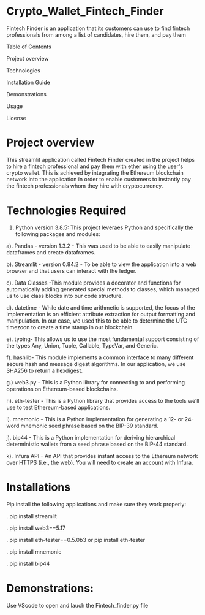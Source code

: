 # Crypto_Wallet_Fintech_Finder
Fintech Finder is an application that its customers can use to find fintech professionals from among a list of candidates, hire them, and pay them

Table of Contents

Project overview

Technologies 

Installation Guide

Demonstrations 

Usage


License


# Project overview


This streamlit application called Fintech Finder created in the project helps to hire a fintech professional and pay them with ether using the user's crypto wallet. This is achieved by integrating the Ethereum blockchain network into the application in order to enable customers to instantly pay the fintech professionals whom they hire with cryptocurrency.

# Technologies Required 

1. Python version 3.8.5: This project leveraes Python and specifically the following packages and modules:

a). Pandas - version 1.3.2 - This was used to be able to easily manipulate dataframes and create dataframes.

b). Streamlit - version 0.84.2 - To be able to view the application into a web browser and that users can interact with the ledger.

c). Data Classes -This module provides a decorator and functions for automatically adding generated special methods to classes, which managed us to use class blocks into our code structure.

d).  datetime - While date and time arithmetic is supported, the focus of the implementation is on efficient attribute extraction for output formatting and manipulation. In our case, we used this to be able to determine the UTC timezoon to create a time stamp in our blockchain.

e). typing- This allows us to use the most fundamental support consisting of the types Any, Union, Tuple, Callable, TypeVar, and Generic.

f). hashlib- This module implements a common interface to many different secure hash and message digest algorithms. In our application, we use SHA256 to return a hexdigest.

g.) web3.py - This is a Python library for connecting to and performing operations on Ethereum-based blockchains.

h). eth-tester - This is a Python library that provides access to the tools we’ll use to test Ethereum-based applications.

i). mnemonic - This is a Python implementation for generating a 12- or 24-word mnemonic seed phrase based on the BIP-39 standard.

j). bip44 - This is a Python implementation for deriving hierarchical deterministic wallets from a seed phrase based on the BIP-44 standard.

k). Infura API - An API that provides instant access to the Ethereum network over HTTPS (i.e., the web). You will need to create an account with Infura.

# Installations

Pip install the following applications and make sure they work properly:


. pip install streamlit

. pip install web3==5.17

. pip install eth-tester==0.5.0b3 or pip install eth-tester

. pip install mnemonic

. pip install bip44

# Demonstrations:

Use VScode to open and lauch the Fintech_finder.py file 

